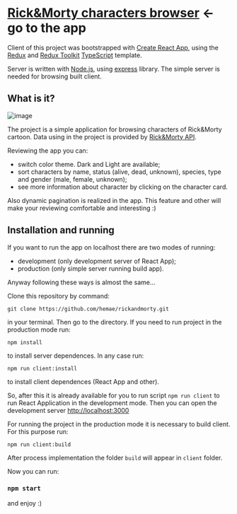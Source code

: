 # [Rick&Morty characters browser](http://workcard.fun) <- go to the app

Client of this project was bootstrapped with [Create React App](https://github.com/facebook/create-react-app), using the [Redux](https://redux.js.org/) and [Redux Toolkit](https://redux-toolkit.js.org/) [TypeScript](https://github.com/microsoft/TypeScript) template.

Server is written with [Node.js](https://github.com/nodejs), using [express](https://github.com/expressjs/express) library. The simple server is needed for browsing built client.

## What is it?

![image][image]

[image]: http://workcard.fun/static/media/subheader_3.46408fa5.jpeg "Rick and Morty"

The project is a simple application for browsing characters of Rick&Morty cartoon.
Data using in the project is provided by [Rick&Morty API](https://rickandmortyapi.com/).

Reviewing the app you can:

* switch color theme. Dark and Light are available;
* sort characters by name, status (alive, dead, unknown), species, type and gender (male, female, unknown);
* see more information about character by clicking on the character card.

Also dynamic pagination is realized in the app. This feature and other will make your reviewing comfortable and interesting :)

## Installation and running

If you want to run the app on localhost there are two modes of running:

* development (only development server of React App);
* production (only simple server running build app).

Anyway following these ways is almost the same...

Clone this repository by command:

```
git clone https://github.com/hemae/rickandmorty.git
```
in your terminal. Then go to the directory. If you need to run project in the production mode run:

```
npm install
```

to install server dependences. In any case run:

```
npm run client:install
```

to install client dependences (React App and other).

So, after this it is already available for you to run script `npm run client` to run React Application in the development mode.
Then you can open the development server [http://localhost:3000](http://localhost:3000)

For running the project in the production mode it is necessary to build client. For this purpose run:

```
npm run client:build
```

After process implementation the folder `build` will appear in `client` folder.

Now you can run:

### `npm start`

and enjoy :)



